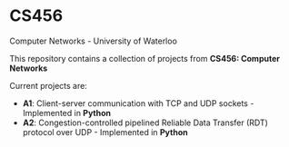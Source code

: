 # CS456
Computer Networks - University of Waterloo

This repository contains a collection of projects from **CS456: Computer Networks**

Current projects are:
- **A1**: Client-server communication with TCP and UDP sockets - Implemented in **Python**
- **A2**: Congestion-controlled pipelined Reliable Data Transfer (RDT) protocol over UDP - Implemented in **Python**
